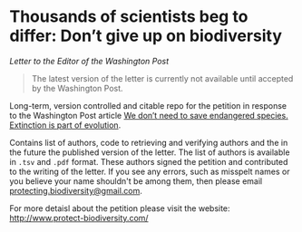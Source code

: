 # Thousands of scientists beg to differ: Don’t give up on biodiversity
*Letter to the Editor of the Washington Post*

>The latest version of the letter is currently not available until accepted by the Washington Post.

Long-term, version controlled and citable repo for the petition in response to the Washington Post article [We don’t need to save endangered species. Extinction is part of evolution](https://www.washingtonpost.com/outlook/we-dont-need-to-save-endangered-species-extinction-is-part-of-evolution/2017/11/21/57fc5658-cdb4-11e7-a1a3-0d1e45a6de3d_story.html?utm_term=.2fe8095b2ea2). 

Contains list of authors, code to retrieving and verifying authors and the in the future the published version of the letter. The list of authors is available in `.tsv` and `.pdf` format. These authors signed the petition and contributed to the writing of the letter. If you see any errors, such as misspelt names or you believe your name shouldn't be among them, then please email protecting.biodiversity@gmail.com.

For more detaisl about the petition please visit the website: http://www.protect-biodiversity.com/
